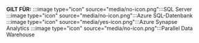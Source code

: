 <Token>**GILT FÜR:** :::image type="icon" source="media/no-icon.png":::SQL Server :::image type="icon" source="media/no-icon.png":::Azure SQL-Datenbank :::image type="icon" source="media/yes-icon.png":::Azure Synapse Analytics :::image type="icon" source="media/no-icon.png":::Parallel Data Warehouse</Token>


